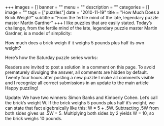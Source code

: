 +++
images = []
banner = ""
menu = ""
description = ""
categories = []
image = ""
tags = ["puzzles"]
date = "2010-11-19"
title = "How Much Does a Brick Weigh?"
subtitle = "From the fertile mind of the late, legendary puzzle master Martin Gardner"
+++
I like puzzles that are easily stated. Today’s challenge, from the fertile mind of the late, legendary puzzle master Martin Gardner, is a model of simplicity:

How much does a brick weigh if it weighs 5 pounds plus half its own weight?

Here’s how the Saturday puzzle series works:

Readers are invited to post a solution in a comment on this page.
To avoid prematurely divulging the answer, all comments are hidden by default.
Twenty four hours after posting a new puzzle I make all comments visible and I recognize all correct submissions in an update to the main article
Happy puzzling!

Update: We have two winners: Simon Banks and Kimberly Cohen. Let’s call the brick’s weight W. If the brick weighs 5 pounds plus half it’s weight, we can state that fact algebraically like this: W = 5 + .5W. Subtracting .5W from both sides gives us .5W = 5. Multiplying both sides by 2 yields W = 10, so the brick weighs 10 pounds.
